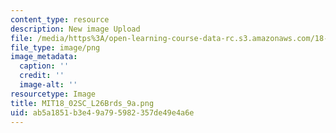 ```yaml
---
content_type: resource
description: New image Upload
file: /media/https%3A/open-learning-course-data-rc.s3.amazonaws.com/18-02sc-multivariable-calculus-fall-2010/ab5a1851b3e49a795982357de49e4a6e_MIT18_02SC_L26Brds_9a.png
file_type: image/png
image_metadata:
  caption: ''
  credit: ''
  image-alt: ''
resourcetype: Image
title: MIT18_02SC_L26Brds_9a.png
uid: ab5a1851-b3e4-9a79-5982-357de49e4a6e
---
```

